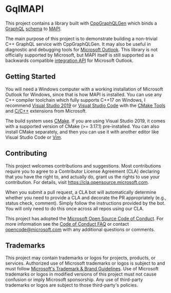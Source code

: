 # GqlMAPI

This project contains a library built with [CppGraphQLGen](https://github.com/microsoft/cppgraphqlgen)
which binds a [GraphQL](https://graphql.org/) [schema](./schema/mapi.graphql) to
[MAPI](https://en.wikipedia.org/wiki/MAPI).

The main purpose of this project is to demonstrate building a non-trivial C++ GraphQL service with
CppGraphQLGen. It may also be useful in diagnostic and debugging tools for
[Microsoft Outlook](https://en.wikipedia.org/wiki/Microsoft_Outlook). This library is not
officially supported by Microsoft, but MAPI itself is still supported as a backwards compatible
[integration API](https://docs.microsoft.com/en-us/office/client-developer/outlook/mapi/outlook-mapi-reference)
for Microsoft Outlook.

## Getting Started

You will need a Windows computer with a working installation of Microsoft Outlook for Windows,
since that is how MAPI is installed. You can use any C++ compiler toolchain which fully supports
C++17 on Windows, I recommend [Visual Studio 2019](https://visualstudio.microsoft.com/vs/) or
[Visual Studio Code](https://code.visualstudio.com/?wt.mc_id=DX_841432) with the
[CMake Tools](https://marketplace.visualstudio.com/items?itemName=ms-vscode.cmake-tools) and
[C/C++](https://marketplace.visualstudio.com/items?itemName=ms-vscode.cpptools) extensions from
Microsoft.

The build system uses [CMake](https://cmake.org/). If you are using Visual Studio 2019, it comes
with a supported version of CMake (>= 3.17.1) pre-installed. You can also install CMake separately,
and then you can use it with another editor like Visual Studio Code or
[Vim](https://en.wikipedia.org/wiki/Vim_(text_editor)).

## Contributing

This project welcomes contributions and suggestions.  Most contributions require you to agree to a
Contributor License Agreement (CLA) declaring that you have the right to, and actually do, grant us
the rights to use your contribution. For details, visit https://cla.opensource.microsoft.com.

When you submit a pull request, a CLA bot will automatically determine whether you need to provide
a CLA and decorate the PR appropriately (e.g., status check, comment). Simply follow the instructions
provided by the bot. You will only need to do this once across all repos using our CLA.

This project has adopted the [Microsoft Open Source Code of Conduct](https://opensource.microsoft.com/codeofconduct/).
For more information see the [Code of Conduct FAQ](https://opensource.microsoft.com/codeofconduct/faq/) or
contact [opencode@microsoft.com](mailto:opencode@microsoft.com) with any additional questions or comments.

## Trademarks

This project may contain trademarks or logos for projects, products, or services. Authorized use of Microsoft 
trademarks or logos is subject to and must follow 
[Microsoft's Trademark & Brand Guidelines](https://www.microsoft.com/en-us/legal/intellectualproperty/trademarks/usage/general).
Use of Microsoft trademarks or logos in modified versions of this project must not cause confusion or imply Microsoft sponsorship.
Any use of third-party trademarks or logos are subject to those third-party's policies.
